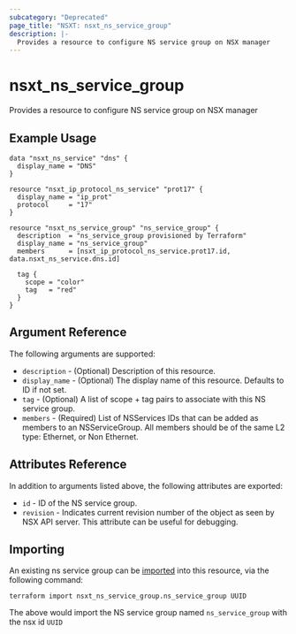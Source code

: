 ```yaml
---
subcategory: "Deprecated"
page_title: "NSXT: nsxt_ns_service_group"
description: |-
  Provides a resource to configure NS service group on NSX manager
---
```


# nsxt_ns_service_group

Provides a resource to configure NS service group on NSX manager

## Example Usage

```hcl
data "nsxt_ns_service" "dns" {
  display_name = "DNS"
}

resource "nsxt_ip_protocol_ns_service" "prot17" {
  display_name = "ip_prot"
  protocol     = "17"
}

resource "nsxt_ns_service_group" "ns_service_group" {
  description  = "ns_service_group provisioned by Terraform"
  display_name = "ns_service_group"
  members      = [nsxt_ip_protocol_ns_service.prot17.id, data.nsxt_ns_service.dns.id]

  tag {
    scope = "color"
    tag   = "red"
  }
}
```

## Argument Reference

The following arguments are supported:

* `description` - (Optional) Description of this resource.
* `display_name` - (Optional) The display name of this resource. Defaults to ID if not set.
* `tag` - (Optional) A list of scope + tag pairs to associate with this NS service group.
* `members` - (Required) List of NSServices IDs that can be added as members to an NSServiceGroup. All members should be of the same L2 type: Ethernet, or Non Ethernet.

## Attributes Reference

In addition to arguments listed above, the following attributes are exported:

* `id` - ID of the NS service group.
* `revision` - Indicates current revision number of the object as seen by NSX API server. This attribute can be useful for debugging.

## Importing

An existing ns service group can be [imported][docs-import] into this resource, via the following command:

[docs-import]: https://developer.hashicorp.com/terraform/cli/import

```shell
terraform import nsxt_ns_service_group.ns_service_group UUID
```

The above would import the NS service group named `ns_service_group` with the nsx id `UUID`
